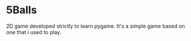 # 5Balls
2D game developed strictly to learn pygame. It's a simple game based on one that i used to play.
